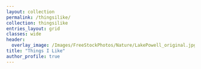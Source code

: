 ```yaml
---
layout: collection
permalink: /thingsilike/
collection: thingsilike
entries_layout: grid
classes: wide
header:
  overlay_image: /Images/FreeStockPhotos/Nature/LakePowell_original.jpg
title: "Things I Like"
author_profile: true
---
```

